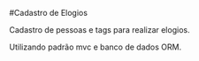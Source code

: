 #Cadastro de Elogios

Cadastro de pessoas e tags para realizar elogios.

Utilizando padrão mvc e banco de dados ORM.

